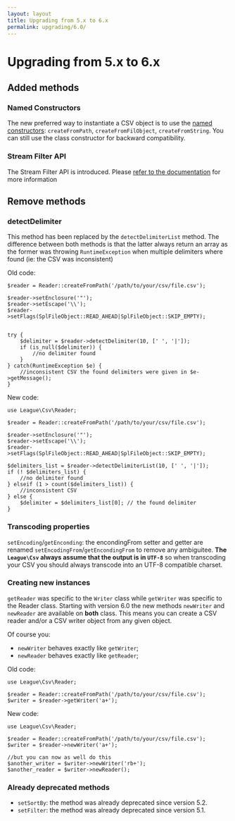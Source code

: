 ```yaml
---
layout: layout
title: Upgrading from 5.x to 6.x
permalink: upgrading/6.0/
---
```


# Upgrading from 5.x to 6.x

## Added methods

### Named Constructors

The new preferred way to instantiate a CSV object is to use the [named constructors](/overview/#instantiation): `createFromPath`, `createFromFilObject`, `createFromString`. You can still use the class constructor for backward compatibility.

### Stream Filter API

The Stream Filter API is introduced. Please [refer to the documentation](/filtering/) for more information

## Remove methods

### detectDelimiter 

This method has been replaced by the `detectDelimiterList` method. The difference between both methods is that the latter always return an array as the former was throwing `RuntimeException` when multiple delimiters where found (ie: the CSV was inconsistent)

Old code:

~~~.language-php
$reader = Reader::createFromPath('/path/to/your/csv/file.csv');

$reader->setEnclosure('"');
$reader->setEscape('\\');
$reader->setFlags(SplFileObject::READ_AHEAD|SplFileObject::SKIP_EMPTY);


try {
	$delimiter = $reader->detectDelimiter(10, [' ', '|']);
	if (is_null($delimiter)) {
		//no delimiter found
	}
} catch(RuntimeException $e) {
	//inconsistent CSV the found delimiters were given in $e->getMessage();
}

~~~

New code:

~~~.language-php
use League\Csv\Reader;

$reader = Reader::createFromPath('/path/to/your/csv/file.csv');

$reader->setEnclosure('"');
$reader->setEscape('\\');
$reader->setFlags(SplFileObject::READ_AHEAD|SplFileObject::SKIP_EMPTY);

$delimiters_list = $reader->detectDelimiterList(10, [' ', '|']);
if (! $delimiters_list) {
	//no delimiter found
} elseif (1 > count($delimiters_list)) {
	//inconsistent CSV 
} else {
	$delimiter = $delimiters_list[0]; // the found delimiter
}

~~~

### Transcoding properties

`setEncoding`/`getEnconding`: the encondingFrom setter and getter are renamed `setEncodingFrom`/`getEncondingFrom` to remove any ambiguitee. **The `League\Csv` always assume that the output is in `UTF-8`** so when transcoding your CSV you should always transcode into an UTF-8 compatible charset.

### Creating new instances

`getReader` was specific to the `Writer` class while `getWriter` was specific to the Reader class. Starting with version 6.0 the new methods `newWriter` and `newReader` are available on **both** class. This means you can create a CSV reader and/or a CSV writer object from any given object.

Of course you:

* `newWriter` behaves exactly like `getWriter`;
* `newReader` behaves exactly like `getReader`;

Old code:

~~~.language-php
use League\Csv\Reader;

$reader = Reader::createFromPath('/path/to/your/csv/file.csv');
$writer = $reader->getWriter('a+');

~~~

New code:

~~~.language-php
use League\Csv\Reader;

$reader = Reader::createFromPath('/path/to/your/csv/file.csv');
$writer = $reader->newWriter('a+');

//but you can now as well do this
$another_writer = $writer->newWriter('rb+');
$another_reader = $writer->newReader();
~~~

### Already deprecated methods

- `setSortBy`: the method was already deprecated since version 5.2.
- `setFilter`: the method was already deprecated since version 5.1.
